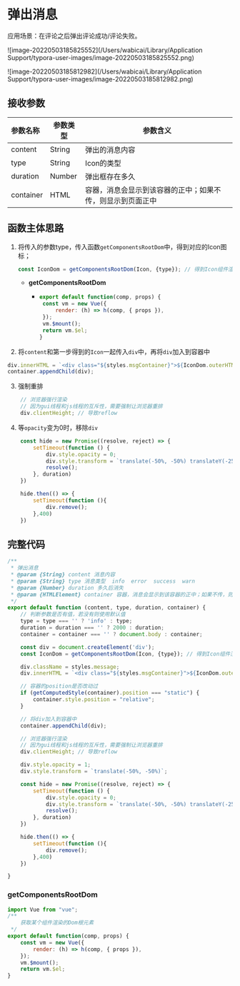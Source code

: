# 弹出消息

应用场景：在评论之后弹出评论成功/评论失败。

![image-20220503185825552](/Users/wabicai/Library/Application Support/typora-user-images/image-20220503185825552.png)

![image-20220503185812982](/Users/wabicai/Library/Application Support/typora-user-images/image-20220503185812982.png)

## 接收参数

| 参数名称  | 参数类型 | 参数含义                                                   |
| :-------- | -------- | ---------------------------------------------------------- |
| content   | String   | 弹出的消息内容                                             |
| type      | String   | Icon的类型                                                 |
| duration  | Number   | 弹出框存在多久                                             |
| container | HTML     | 容器，消息会显示到该容器的正中；如果不传，则显示到页面正中 |

## 函数主体思路

1. 将传入的参数type，传入函数`getComponentsRootDom`中，得到对应的Icon图标；

   ```javascript
   const IconDom = getComponentsRootDom(Icon, {type}); // 得到Icon组件渲染的Dom元素const div = document.createElement('div');
   ```

   - **getComponentsRootDom**

     - ```javascript
       export default function(comp, props) {
       	const vm = new Vue({
       		render: (h) => h(comp, { props }),
       	});
       	vm.$mount();
       	return vm.$el;
       }

2. 将`content`和第一步得到的`Icon`一起传入`div`中，再将`div`加入到容器中

```javascript
div.innerHTML = `<div class="${styles.msgContainer}">${IconDom.outerHTML}${content}</div>`；
container.appendChild(div);
```

3. 强制重排

```javascript
	// 浏览器强行渲染
	// 因为gui线程和js线程的互斥性，需要强制让浏览器重排
	div.clientHeight; // 导致reflow
```

4. 等`opacity`变为0时，移除`div`

```javascript
	const hide = new Promise((resolve, reject) => {
		setTimeout(function () {
			div.style.opacity = 0;
			div.style.transform = `translate(-50%, -50%) translateY(-25px)`;
			resolve();
		}, duration)
	})

	hide.then(() => {
		setTimeout(function (){
			div.remove();
		},400)
	})
```

## 完整代码

```javascript
/**
 * 弹出消息
 * @param {String} content 消息内容
 * @param {String} type 消息类型  info  error  success  warn
 * @param {Number} duration 多久后消失
 * @param {HTMLElement} container 容器，消息会显示到该容器的正中；如果不传，则显示到页面正中
 */
export default function (content, type, duration, container) {
	// 判断参数是否有值，若没有则使用默认值
	type = type === '' ? 'info' : type;
	duration = duration === '' ? 2000 : duration;
	container = container === '' ? document.body : container;

	const div = document.createElement('div');
	const IconDom = getComponentsRootDom(Icon, {type}); // 得到Icon组件渲染的Dom元素

	div.className = styles.message;
	div.innerHTML = `<div class="${styles.msgContainer}">${IconDom.outerHTML}${content}</div>`

	// 容器的position是否改动过
	if (getComputedStyle(container).position === "static") {
		container.style.position = "relative";
	}

	// 将div加入到容器中
	container.appendChild(div);

	// 浏览器强行渲染
	// 因为gui线程和js线程的互斥性，需要强制让浏览器重排
	div.clientHeight; // 导致reflow

	div.style.opacity = 1;
	div.style.transform = `translate(-50%, -50%)`;

	const hide = new Promise((resolve, reject) => {
		setTimeout(function () {
			div.style.opacity = 0;
			div.style.transform = `translate(-50%, -50%) translateY(-25px)`;
			resolve();
		}, duration)
	})

	hide.then(() => {
		setTimeout(function (){
			div.remove();
		},400)
	})

}
```

### getComponentsRootDom

```javascript
import Vue from "vue";
/**
	获取某个组件渲染的Dom根元素
 */
export default function(comp, props) {
	const vm = new Vue({
		render: (h) => h(comp, { props }),
	});
	vm.$mount();
	return vm.$el;
}
```

